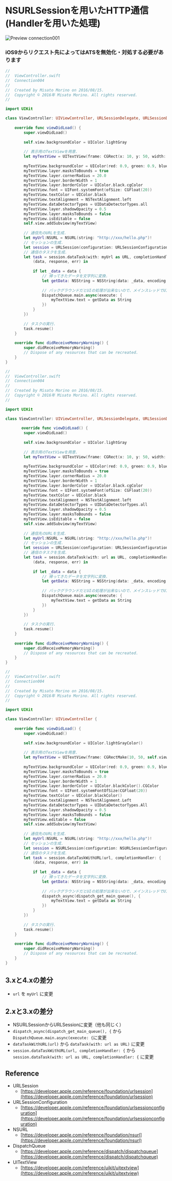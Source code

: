 # NSURLSessionを用いたHTTP通信(Handlerを用いた処理)

![Preview connection001](./img/Connection004.png)

### iOS9からリクエスト先によってはATSを無効化・対処する必要があります

```swift fct_label="Swift 5.x/4.x"
//
//  ViewController.swift
//  Connection004
//
//  Created by Misato Morino on 2016/08/15.
//  Copyright © 2016年 Misato Morino. All rights reserved.
//

import UIKit

class ViewController: UIViewController, URLSessionDelegate, URLSessionDataDelegate {
    
    override func viewDidLoad() {
        super.viewDidLoad()
        
        self.view.backgroundColor = UIColor.lightGray
        
        // 表示用のTextViewを用意.
        let myTextView = UITextView(frame: CGRect(x: 10, y: 50, width: self.view.frame.width - 20, height: 500))
        
        myTextView.backgroundColor = UIColor(red: 0.9, green: 0.9, blue: 1, alpha: 1.0)
        myTextView.layer.masksToBounds = true
        myTextView.layer.cornerRadius = 20.0
        myTextView.layer.borderWidth = 1
        myTextView.layer.borderColor = UIColor.black.cgColor
        myTextView.font = UIFont.systemFont(ofSize: CGFloat(20))
        myTextView.textColor = UIColor.black
        myTextView.textAlignment = NSTextAlignment.left
        myTextView.dataDetectorTypes = UIDataDetectorTypes.all
        myTextView.layer.shadowOpacity = 0.5
        myTextView.layer.masksToBounds = false
        myTextView.isEditable = false
        self.view.addSubview(myTextView)
        
        // 通信先のURLを生成.
        let myUrl:NSURL = NSURL(string: "http://xxx/hello.php")!
        // セッションの生成.
        let session = URLSession(configuration: URLSessionConfiguration.default)
        // 通信のタスクを生成.
        let task = session.dataTask(with: myUrl as URL, completionHandler: {
            (data, response, err) in
            
            if let _data = data {
                // 帰ってきたデータを文字列に変換.
                let getData: NSString = NSString(data: _data, encoding: String.Encoding.utf8.rawValue)!
                
                // バックグラウンドだとUIの処理が出来ないので、メインスレッドでUIの処理を行わせる.
                DispatchQueue.main.async(execute: {
                    myTextView.text = getData as String
                })
            }
        })
        
        // タスクの実行.
        task.resume()
    }
    
    override func didReceiveMemoryWarning() {
        super.didReceiveMemoryWarning()
        // Dispose of any resources that can be recreated.
    }
} 
```

```swift fct_label="Swift 3.x"
//
//  ViewController.swift
//  Connection004
//
//  Created by Misato Morino on 2016/08/15.
//  Copyright © 2016年 Misato Morino. All rights reserved.
//

import UIKit

class ViewController: UIViewController, URLSessionDelegate, URLSessionDataDelegate {
    
       override func viewDidLoad() {
        super.viewDidLoad()
        
        self.view.backgroundColor = UIColor.lightGray
        
        // 表示用のTextViewを用意.
        let myTextView = UITextView(frame: CGRect(x: 10, y: 50, width: self.view.frame.width - 20, height: 500))
        
        myTextView.backgroundColor = UIColor(red: 0.9, green: 0.9, blue: 1, alpha: 1.0)
        myTextView.layer.masksToBounds = true
        myTextView.layer.cornerRadius = 20.0
        myTextView.layer.borderWidth = 1
        myTextView.layer.borderColor = UIColor.black.cgColor
        myTextView.font = UIFont.systemFont(ofSize: CGFloat(20))
        myTextView.textColor = UIColor.black
        myTextView.textAlignment = NSTextAlignment.left
        myTextView.dataDetectorTypes = UIDataDetectorTypes.all
        myTextView.layer.shadowOpacity = 0.5
        myTextView.layer.masksToBounds = false
        myTextView.isEditable = false
        self.view.addSubview(myTextView)
        
        // 通信先のURLを生成.
        let myUrl:NSURL = NSURL(string: "http://xxx/hello.php")!
        // セッションの生成.
        let session = URLSession(configuration: URLSessionConfiguration.default)
        // 通信のタスクを生成.
        let task = session.dataTask(with: url as URL, completionHandler: {
            (data, response, err) in
            
            if let _data = data {
                // 帰ってきたデータを文字列に変換.
                let getData: NSString = NSString(data: _data, encoding: String.Encoding.utf8.rawValue)!
                
                // バックグラウンドだとUIの処理が出来ないので、メインスレッドでUIの処理を行わせる.
                DispatchQueue.main.async(execute: {
                    myTextView.text = getData as String
                })
            }
        })
        
        // タスクの実行.
        task.resume()
    }
    
    override func didReceiveMemoryWarning() {
        super.didReceiveMemoryWarning()
        // Dispose of any resources that can be recreated.
    } 
} 
```

```swift fct_label="Swift 2.3"
//
//  ViewController.swift
//  Connection004
//
//  Created by Misato Morino on 2016/08/15.
//  Copyright © 2016年 Misato Morino. All rights reserved.
//

import UIKit

class ViewController: UIViewController {
    
    override func viewDidLoad() {
        super.viewDidLoad()
        
        self.view.backgroundColor = UIColor.lightGrayColor()
        
        // 表示用のTextViewを用意.
        let myTextView = UITextView(frame: CGRectMake(10, 50, self.view.frame.width - 20, 500))
        
        myTextView.backgroundColor = UIColor(red: 0.9, green: 0.9, blue: 1, alpha: 1.0)
        myTextView.layer.masksToBounds = true
        myTextView.layer.cornerRadius = 20.0
        myTextView.layer.borderWidth = 1
        myTextView.layer.borderColor = UIColor.blackColor().CGColor
        myTextView.font = UIFont.systemFontOfSize(CGFloat(20))
        myTextView.textColor = UIColor.blackColor()
        myTextView.textAlignment = NSTextAlignment.Left
        myTextView.dataDetectorTypes = UIDataDetectorTypes.All
        myTextView.layer.shadowOpacity = 0.5
        myTextView.layer.masksToBounds = false
        myTextView.editable = false
        self.view.addSubview(myTextView)
        
        // 通信先のURLを生成.
        let myUrl:NSURL = NSURL(string: "http://xxx/hello.php")!
        // セッションの生成.
        let session = NSURLSession(configuration: NSURLSessionConfiguration.defaultSessionConfiguration())
        // 通信のタスクを生成.
        let task = session.dataTaskWithURL(url, completionHandler: {
            (data, response, err) in
            
            if let _data = data {
                // 帰ってきたデータを文字列に変換.
                let getData: NSString = NSString(data: _data, encoding: NSUTF8StringEncoding)!
                
                // バックグラウンドだとUIの処理が出来ないので、メインスレッドでUIの処理を行わせる.
                dispatch_async(dispatch_get_main_queue(), {
                    myTextView.text = getData as String
                })
            }
        })
        
        // タスクの実行.
        task.resume()
    }
    
    override func didReceiveMemoryWarning() {
        super.didReceiveMemoryWarning()
        // Dispose of any resources that can be recreated.
    }
} 
```

## 3.xと4.xの差分

* `url` を `myUrl` に変更

## 2.xと3.xの差分

* NSURLSessionからURLSessionに変更（他も同じく）
* ```dispatch_async(dispatch_get_main_queue(), {``` から```DispatchQueue.main.async(execute: {```に変更
* ```dataTaskWithURL(url)``` から ```dataTask(with: url as URL)``` に変更
* ```session.dataTaskWithURL(url, completionHandler: {``` から ```session.dataTask(with: url as URL, completionHandler: {``` に変更 

## Reference

* URLSession
	* [https://developer.apple.com/reference/foundation/urlsession](https://developer.apple.com/reference/foundation/urlsession)
* URLSessionConfiguration
    * [https://developer.apple.com/reference/foundation/urlsessionconfiguration](https://developer.apple.com/reference/foundation/urlsessionconfiguration)
* NSURL
    * [https://developer.apple.com/reference/foundation/nsurl](https://developer.apple.com/reference/foundation/nsurl)
* DispatchQueue
    * [https://developer.apple.com/reference/dispatch/dispatchqueue](https://developer.apple.com/reference/dispatch/dispatchqueue)
* UITextView
	* [https://developer.apple.com/reference/uikit/uitextview](https://developer.apple.com/reference/uikit/uitextview)
